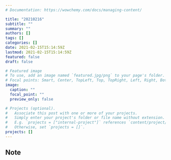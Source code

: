 ```yaml
---
# Documentation: https://wowchemy.com/docs/managing-content/

title: "20210216"
subtitle: ""
summary: ""
authors: []
tags: []
categories: []
date: 2021-02-15T15:14:59Z
lastmod: 2021-02-15T15:14:59Z
featured: false
draft: false

# Featured image
# To use, add an image named `featured.jpg/png` to your page's folder.
# Focal points: Smart, Center, TopLeft, Top, TopRight, Left, Right, BottomLeft, Bottom, BottomRight.
image:
  caption: ""
  focal_point: ""
  preview_only: false

# Projects (optional).
#   Associate this post with one or more of your projects.
#   Simply enter your project's folder or file name without extension.
#   E.g. `projects = ["internal-project"]` references `content/project/deep-learning/index.md`.
#   Otherwise, set `projects = []`.
projects: []
---
```


## Note

